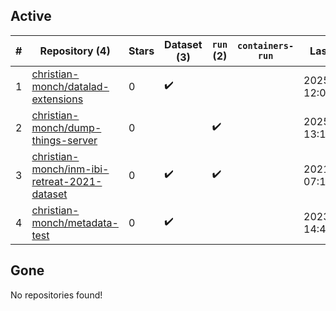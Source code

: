 ## Active
| # | Repository (4) | Stars | Dataset (3) | `run` (2) | `containers-run` | Last Modified |
| --- | --- | --- | --- | --- | --- | --- |
| 1 | [christian-monch/datalad-extensions](https://github.com/christian-monch/datalad-extensions) | 0 | :heavy_check_mark: |  |  | 2025-08-23 12:07:08+00:00 |
| 2 | [christian-monch/dump-things-server](https://github.com/christian-monch/dump-things-server) | 0 |  | :heavy_check_mark: |  | 2025-10-17 13:16:15+00:00 |
| 3 | [christian-monch/inm-ibi-retreat-2021-dataset](https://github.com/christian-monch/inm-ibi-retreat-2021-dataset) | 0 | :heavy_check_mark: | :heavy_check_mark: |  | 2021-09-28 07:17:50+00:00 |
| 4 | [christian-monch/metadata-test](https://github.com/christian-monch/metadata-test) | 0 | :heavy_check_mark: |  |  | 2023-02-24 14:46:41+00:00 |

## Gone
No repositories found!

